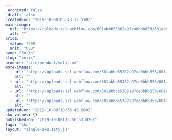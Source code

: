 ```yaml
---
_archived: false
_draft: false
created-on: "2019-10-08T05:43:32.510Z"
main-image:
  url: "https://uploads-ssl.webflow.com/601abbb55382a97ca0bbb853/601abbb55382a949f1bbbabb_5d961261cfbd823d88adcdf3_solis_fs_bedroom_72_300.jpeg"
  alt: ""
price:
  value: 7999
  unit: "USD"
name: "Solis"
slug: "solis"
product: "site/product/solis.md"
more-images:
  - url: "https://uploads-ssl.webflow.com/601abbb55382a97ca0bbb853/601abbb55382a906e9bbbab0_5d9612672ae9df76d7562f65_solis_fabric_72_300.jpeg"
    alt: ""
  - url: "https://uploads-ssl.webflow.com/601abbb55382a97ca0bbb853/601abbb55382a9e48fbbbabd_5d9612683891ad20b5001c86_solis_brown_sm_pendant_72_300.jpeg"
    alt: ""
  - url: "https://uploads-ssl.webflow.com/601abbb55382a97ca0bbb853/601abbb55382a92b71bbbab6_5d96126880920509a19c8337_solis_fs_floor_72_300.jpeg"
    alt: ""
  - url: "https://uploads-ssl.webflow.com/601abbb55382a97ca0bbb853/601abbb55382a9d0cfbbbac4_5d9612670054fb7b47910a87_Solis24_BLACK_FS_4554_72_300.jpeg"
    alt: ""
updated-on: "2019-10-08T10:55:49.580Z"
sku-values: {}
published-on: "2019-10-08T13:56:53.026Z"
tags: "sku"
layout: "single-sku.11ty.js"
---
```



